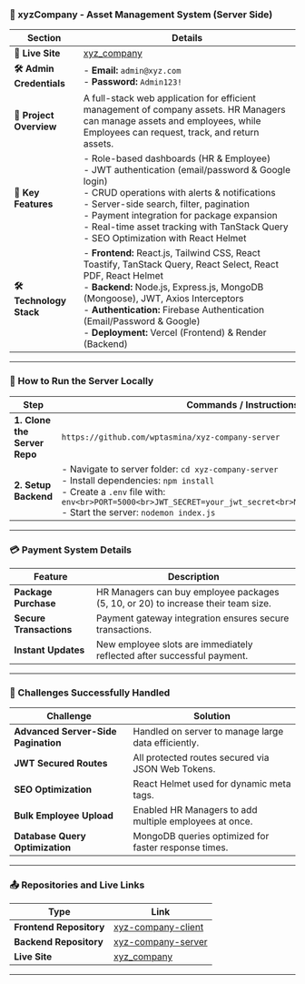 
### 🏢 xyzCompany - Asset Management System (Server Side)

| **Section**               | **Details**                                                                 |
|---------------------------|-----------------------------------------------------------------------------|
| **🚀 Live Site**          | [xyz_company](https://xyzcompany-9211e.web.app)                             |
| **🛠 Admin Credentials**   | - **Email:** `admin@xyz.com`<br>- **Password:** `Admin123!`                 |
| **📝 Project Overview**    | A full-stack web application for efficient management of company assets. HR Managers can manage assets and employees, while Employees can request, track, and return assets. |
| **🔑 Key Features**        | - Role-based dashboards (HR & Employee)<br> - JWT authentication (email/password & Google login)<br> - CRUD operations with alerts & notifications<br> - Server-side search, filter, pagination<br> - Payment integration for package expansion<br> - Real-time asset tracking with TanStack Query<br> - SEO Optimization with React Helmet |
| **🛠 Technology Stack**    | - **Frontend:** React.js, Tailwind CSS, React Toastify, TanStack Query, React Select, React PDF, React Helmet<br> - **Backend:** Node.js, Express.js, MongoDB (Mongoose), JWT, Axios Interceptors<br> - **Authentication:** Firebase Authentication (Email/Password & Google)<br> - **Deployment:** Vercel (Frontend) & Render (Backend) |

---

### 🧪 How to Run the Server Locally

| **Step**                  | **Commands / Instructions**                                                |
|---------------------------|---------------------------------------------------------------------------|
| **1. Clone the Server Repo** | `https://github.com/wptasmina/xyz-company-server`               |
| **2. Setup Backend**       | - Navigate to server folder: `cd xyz-company-server`<br>- Install dependencies: `npm install`<br>- Create a `.env` file with:<br>```env<br>PORT=5000<br>JWT_SECRET=your_jwt_secret<br>MONGO_URI=your_mongo_uri<br>```<br>- Start the server: `nodemon index.js` |

---

### 💳 Payment System Details

| **Feature**               | **Description**                                                            |
|---------------------------|----------------------------------------------------------------------------|
| **Package Purchase**      | HR Managers can buy employee packages (5, 10, or 20) to increase their team size. |
| **Secure Transactions**   | Payment gateway integration ensures secure transactions.                   |
| **Instant Updates**       | New employee slots are immediately reflected after successful payment.     |

---

### 🎯 Challenges Successfully Handled

| **Challenge**             | **Solution**                                                               |
|---------------------------|-----------------------------------------------------------------------------|
| **Advanced Server-Side Pagination** | Handled on server to manage large data efficiently.                       |
| **JWT Secured Routes**    | All protected routes secured via JSON Web Tokens.                          |
| **SEO Optimization**      | React Helmet used for dynamic meta tags.                                   |
| **Bulk Employee Upload**  | Enabled HR Managers to add multiple employees at once.                     |
| **Database Query Optimization** | MongoDB queries optimized for faster response times.                      |

---

### 📤 Repositories and Live Links

| **Type**                  | **Link**                                                                  |
|---------------------------|---------------------------------------------------------------------------|
| **Frontend Repository**    | [xyz-company-client](https://github.com/wptasmina/xyz-company-client)     |
| **Backend Repository**     | [xyz-company-server](https://github.com/wptasmina/xyz-company-server)     |
| **Live Site**              | [xyz_company](https://xyzcompany-9211e.web.app)                           |

---

